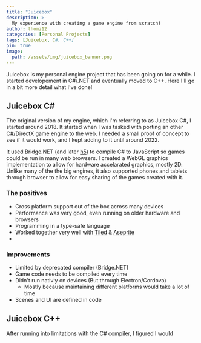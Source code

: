 ```yaml
---
title: "Juicebox"
description: >-
  My experience with creating a game engine from scratch!
author: thomz12
categories: [Personal Projects]
tags: [Juicebox, C#, C++]
pin: true
image:
  path: /assets/img/juicebox_banner.png
---
```


Juicebox is my personal engine project that has been going on for a while. I started developement in C#/.NET and eventually moved to C++. Here I'll go in a bit more detail what I've done!

## Juicebox C#
The original version of my engine, which I'm referring to as Juicebox C#, I started around 2018. It started when I was tasked with porting an other C#/DirectX game engine to the web. I needed a small proof of concept to see if it would work, and I kept adding to it until around 2022. 

It used Bridge.NET (and later [h5](https://github.com/curiosity-ai/h5)) to compile C# to JavaScript so games could be run in many web browsers. I created a WebGL graphics implementation to allow for hardware accelarated graphics, mostly 2D. Unlike many of the the big engines, it also supported phones and tablets through browser to allow for easy sharing of the games created with it.

### The positives
- Cross platform support out of the box across many devices
- Performance was very good, even running on older hardware and browsers
- Programming in a type-safe language
- Worked together very well with [Tiled](https://www.mapeditor.org/) & [Aseprite](https://www.aseprite.org/)
- 

### Improvements
- Limited by deprecated compiler (Bridge.NET)
- Game code needs to be compiled every time
- Didn't run nativly on devices (But through Electron/Cordova)
  - Mostly because maintaining different platforms would take a lot of time
- Scenes and UI are defined in code

## Juicebox C++
After running into limitations with the C# compiler, I figured I would 

